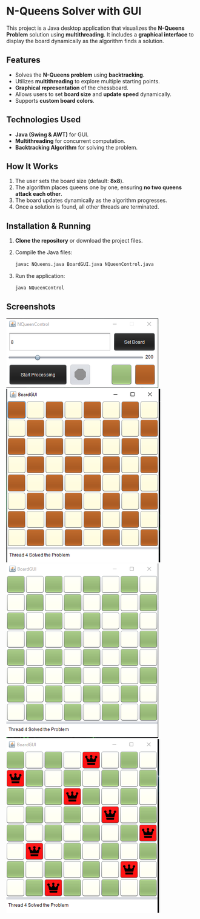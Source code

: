 # N-Queens Solver with GUI

This project is a Java desktop application that visualizes the **N-Queens Problem** solution using **multithreading**. It includes a **graphical interface** to display the board dynamically as the algorithm finds a solution.

## Features

- Solves the **N-Queens problem** using **backtracking**.
- Utilizes **multithreading** to explore multiple starting points.
- **Graphical representation** of the chessboard.
- Allows users to set **board size** and **update speed** dynamically.
- Supports **custom board colors**.

## Technologies Used

- **Java (Swing & AWT)** for GUI.
- **Multithreading** for concurrent computation.
- **Backtracking Algorithm** for solving the problem.

## How It Works

1. The user sets the board size (default: **8x8**).
2. The algorithm places queens one by one, ensuring **no two queens attack each other**.
3. The board updates dynamically as the algorithm progresses.
4. Once a solution is found, all other threads are terminated.

## Installation & Running

1. **Clone the repository** or download the project files.
2. Compile the Java files:

   ```sh
   javac NQueens.java BoardGUI.java NQueenControl.java
   ```

3. Run the application:

   ```sh
   java NQueenControl
   ```

## Screenshots

![Queen Solver GUI](./Images/ControlBoard.png)
![Queen Solver GUI](./Images/Board_1.png)
![Queen Solver GUI](./Images/Board_2.png)
![Queen Solver GUI](./Images/SolvedBoard.png)
